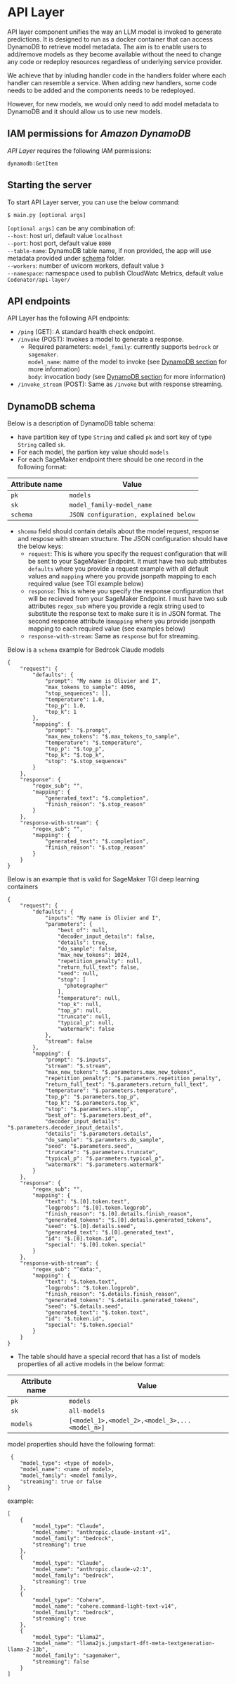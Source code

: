 # API Layer
API layer component unifies the way an LLM model is invoked to generate predictions. It is designed to run as a docker container that can access DynamoDB to retrieve model metadata. The aim is to enable users to add/remove models as they become available without the need to change any code or redeploy resources regardless of underlying service provider.

We achieve that by inluding handler code in the handlers folder where each handler can resemble a service. When adding new handlers, some code needs to be added and the components needs to be redeployed.

However, for new models, we would only need to add model metadata to DynamoDB and it should allow us to use new models.

## IAM permissions for *Amazon DynamoDB*
*API Layer* requires the following IAM permissions:

```
dynamodb:GetItem
```

## Starting the server
To start API Layer server, you can use the below command:
```
$ main.py [optional args]
```

`[optional args]` can be any combination of:<br>
`--host`: host url, default value `localhost`<br>
`--port`: host port, default value `8080`<br>
`--table-name`: DynamoDB table name, if non provided, the app will use metadata provided under [schema](app/handlers/schemas/) folder.<br>
`--workers`: number of uvicorn workers, default value `3`<br>
`--namespace`: namespace used to publish CloudWatc Metrics, default value `Codenator/api-layer/`<br>

## API endpoints

API Layer has the following API endpoints:
- `/ping` (GET): A standard health check endpoint.
- `/invoke` (POST): Invokes a model to generate a response. 
    - Required parameters:
        `model_family`: currently supports `bedrock` or `sagemaker`.<br>
        `model_name`: name of the model to invoke (see [DynamoDB section](README.md#DynamoDB-schema) for more information)<br>
        `body`: invocation body (see [DynamoDB section](README.md#DynamoDB-schema) for more information)<br>
- `/invoke_stream` (POST): Same as `/invoke` but with response streaming.


## DynamoDB schema
Below is a description of DynamoDB table schema:
- have partition key of type `String` and called `pk` and sort key of type `String` called `sk`.
- For each model, the partion key value should `models`
- For each SageMaker endpoint there should be one record in the following format:

| Attribute name | Value |
| -------------- | ----- |
| `pk` | `models` |
| `sk` | `model_family-model_name` |
| `schema` | `JSON configuration, explained below` |

- `shcema` field should contain details about the model request, response and respose with stream structure. The JSON configuration should have the below keys:
    - `request`: This is where you specify the request configuration that will be sent to your SageMaker Endpoint. It must have two sub attributes `defaults` where you provide a request example with all default values and `mapping` where you provide jsonpath mapping to each required value (see TGI example below)
    - `response`: This is where you specify the response configuration that will be recieved from your SageMaker Endpoint. I must have two sub attributes `regex_sub` where you provide a regix string used to substitute the response text to make sure it is in JSON format. The second response attribute is`mapping` where you provide jsonpath mapping to each required value (see examples below)
    - `response-with-stream`: Same as `response` but for streaming.
    
Below is a `schema` example for Bedrcok Claude models

```
{
    "request": {
        "defaults": {
            "prompt": "My name is Olivier and I",
            "max_tokens_to_sample": 4096,
            "stop_sequences": [],
            "temperature": 1.0,
            "top_p": 1.0,
            "top_k": 1
        },
        "mapping": {
            "prompt": "$.prompt",
            "max_new_tokens": "$.max_tokens_to_sample",
            "temperature": "$.temperature",
            "top_p": "$.top_p",
            "top_k": "$.top_k",
            "stop": "$.stop_sequences"
        }
    },
    "response": {
        "regex_sub": "",
        "mapping": {
            "generated_text": "$.completion",
            "finish_reason": "$.stop_reason"
        }
    },
    "response-with-stream": {
        "regex_sub": "",
        "mapping": {
            "generated_text": "$.completion",
            "finish_reason": "$.stop_reason"
        }
    }
}
```

Below is an example that is valid for SageMaker TGI deep learning containers

```
{
    "request": {
        "defaults": {
            "inputs": "My name is Olivier and I",
            "parameters": {
                "best_of": null,
                "decoder_input_details": false,
                "details": true,
                "do_sample": false,
                "max_new_tokens": 1024,
                "repetition_penalty": null,
                "return_full_text": false,
                "seed": null,
                "stop": [
                  "photographer"
                ],
                "temperature": null,
                "top_k": null,
                "top_p": null,
                "truncate": null,
                "typical_p": null,
                "watermark": false
            },
            "stream": false
        },
        "mapping": {
            "prompt": "$.inputs",
            "stream": "$.stream",
            "max_new_tokens": "$.parameters.max_new_tokens",
            "repetition_penalty": "$.parameters.repetition_penalty",
            "return_full_text": "$.parameters.return_full_text",
            "temperature": "$.parameters.temperature",
            "top_p": "$.parameters.top_p",
            "top_k": "$.parameters.top_k",
            "stop": "$.parameters.stop",
            "best_of": "$.parameters.best_of",
            "decoder_input_details": "$.parameters.decoder_input_details",
            "details": "$.parameters.details",
            "do_sample": "$.parameters.do_sample",
            "seed": "$.parameters.seed",
            "truncate": "$.parameters.truncate",
            "typical_p": "$.parameters.typical_p",
            "watermark": "$.parameters.watermark"
        }
    },
    "response": {
        "regex_sub": "",
        "mapping": {
            "text": "$.[0].token.text",
            "logprobs": "$.[0].token.logprob",
            "finish_reason": "$.[0].details.finish_reason",
            "generated_tokens": "$.[0].details.generated_tokens",
            "seed": "$.[0].details.seed",
            "generated_text": "$.[0].generated_text",
            "id": "$.[0].token.id",
            "special": "$.[0].token.special"
        }
    },
    "response-with-stream": {
        "regex_sub": "^data:",
        "mapping": {
            "text": "$.token.text",
            "logprobs": "$.token.logprob",
            "finish_reason": "$.details.finish_reason",
            "generated_tokens": "$.details.generated_tokens",
            "seed": "$.details.seed",
            "generated_text": "$.token.text",
            "id": "$.token.id",
            "special": "$.token.special"
        }
    }
}
```

- The table should have a special record that has a list of models properties of all active models in the below format:

| Attribute name | Value |
| -------------- | ----- |
| `pk` | `models` |
| `sk` | `all-models` |
| `models` | `[<model_1>,<model_2>,<model_3>,...<model_n>]` |

model properties should have the following format:
```
 {
    "model_type": <type of model>,
    "model_name": <name of model>,
    "model_family": <model family>,
    "streaming": true or false
}
```

example:
```
[
    {
        "model_type": "Claude",
        "model_name": "anthropic.claude-instant-v1",
        "model_family": "bedrock",
        "streaming": true
    },    
    {
        "model_type": "Claude",
        "model_name": "anthropic.claude-v2:1",
        "model_family": "bedrock",
        "streaming": true
    },
    {
        "model_type": "Cohere",
        "model_name": "cohere.command-light-text-v14",
        "model_family": "bedrock",
        "streaming": true
    },
    {
        "model_type": "Llama2",
        "model_name": "llama2js.jumpstart-dft-meta-textgeneration-llama-2-13b",
        "model_family": "sagemaker",
        "streaming": false
    }
]
```

